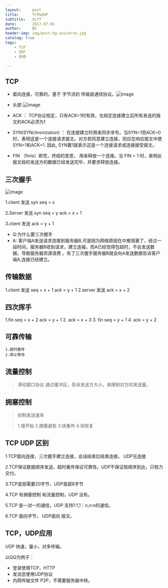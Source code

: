```yaml
---
layout:     post
title:      TCP&UDP
subtitle:   diff
date:       2017-07-01
author:     BX
header-img: img/post-bg-universe.jpg
catalog: true
tags:
    - TCP
    - UDP
    - 网络

---
```


## TCP
- 面向连接，可靠的，基于 字节流的 传输层通信协议。![image](https://camo.githubusercontent.com/555dfd3ffcf6c3c86cc3598ad2baaedbc93a4daa/687474703a2f2f6f6f327239726e7a702e626b742e636c6f7564646e2e636f6d2f6a656c6c797468696e6b544350322e676966
)

- 头部
![image](https://camo.githubusercontent.com/78f58951bb9ea91fb68d5cb85e4b0136d997cdbd/687474703a2f2f696d672e6d792e6373646e2e6e65742f75706c6f6164732f3230313231302f32332f313335303938343238335f353835372e6a7067)
- ACK ： TCP协议规定，只有ACK=1时有效，也规定连接建立后所有发送的报文的ACK必须为1

- SYN(SYNchronization) ： 在连接建立时用来同步序号。当SYN=1而ACK=0时，表明这是一个连接请求报文。对方若同意建立连接，则应在响应报文中使SYN=1和ACK=1. 因此, SYN置1就表示这是一个连接请求或连接接受报文。

- FIN （finis）即完，终结的意思， 用来释放一个连接。当 FIN = 1 时，表明此报文段的发送方的数据已经发送完毕，并要求释放连接。


## 三次握手
![image](https://camo.githubusercontent.com/36cf7d4e1598683fe72a5e1c3e837b16840f4085/687474703a2f2f6f6f327239726e7a702e626b742e636c6f7564646e2e636f6d2f6a656c6c797468696e6b544350342e6a7067)

1.client 发送 syn seq = x

2.Server 发送 syn seq = y  ack = x + 1

3.client 发送 ack = y + 1

- Q:为什么要三次握手
- A: 客户端A发送请求连接到服务器B,可是因为网络原因在中推阻塞了，经过一段时间，服务器B收到请求，建立连接。而A已经觉得包超时，不会发送数据。导致服务器资源浪费 。有了三次握手服务器B就会向A发送数据告诉客户端A,连接已经建立。

## 传输数据

1.client 发送 seq = x + 1 ack = y + 1
2.server 发送 ack = x + 2

## 四次挥手

1.fin seq = x + 2  ack = y + 1
2. ack = x + 3
3. fin seq = y + 1
4. ack = y + 2

## 可靠传输
    1.超时重传
    2.停止等待

## 流量控制

> 滑动窗口协议
 通过缓冲区，告诉发送方大小，来限制对方的发送量。

## 拥塞控制
> 抑制发送速率

> 1.慢开始
> 2.拥塞避免
> 3.快重传
> 4.快恢复

## TCP UDP 区别

1.TCP面向连接，三次握手建立连接，会话结束后结束连接。
UDP无连接

2.TCP保证数据顺序发送，超时重传保证可靠性。UDP不保证按顺序到达，只努力交付。

3.TCP首部需要20字节，UDP首部8字节

4.TCP 有拥塞控制 和流量控制，UDP 没有。

5.TCP 是一对一的通信，UDP 支持1:1,1：n,n:n的通信。

6.TCP 面向字节， UDP面向 报文。

## TCP，UDP应用

UDP 快速，量小，对多传输。

以QQ为例子：

- 登录使用TCP，HTTP
- 发消息使用UDP协议
- 内网传输文件 P2P，不需要服务器中转。